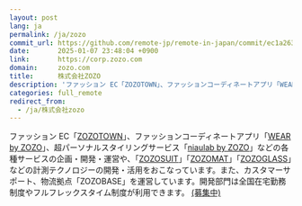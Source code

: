 ```yaml
---
layout: post
lang: ja
permalink: /ja/zozo
commit_url: https://github.com/remote-jp/remote-in-japan/commit/ec1a263711a2fbc4012e3af7ae12847f39ff2dec
date:       2025-01-07 23:48:04 +0900
link:       https://corp.zozo.com
domain:     zozo.com
title:      株式会社ZOZO
description: 'ファッション EC「ZOZOTOWN」、ファッションコーディネートアプリ「WEAR by ZOZO」、超パーソナルスタイリングサービス「niaulab by ZOZO」などの各種サービスの企画・開発・運営や、「ZOZOSUIT」「ZOZOMAT」「ZOZOGLASS」などの計測テクノロジーの開発・活用をおこなっています。また、カスタマーサポート、物流拠点「ZOZOBASE」を運営しています。開発部門は全国在宅勤務制度やフルフレックスタイム制度が利用できます。 (募集中)'
categories: full_remote
redirect_from:
  - /ja/株式会社zozo
---
```


<p>ファッション EC「<a href="https://zozo.jp/">ZOZOTOWN</a>」、ファッションコーディネートアプリ「<a href="https://wear.jp/">WEAR by ZOZO</a>」、超パーソナルスタイリングサービス「<a href="https://niaulab.com/">niaulab by ZOZO</a>」などの各種サービスの企画・開発・運営や、「<a href="https://corp.zozo.com/measurement-technology/">ZOZOSUIT</a>」「<a href="https://zozo.jp/zozomat/">ZOZOMAT</a>」「<a href="https://zozo.jp/zozoglass/">ZOZOGLASS</a>」などの計測テクノロジーの開発・活用をおこなっています。また、カスタマーサポート、物流拠点「ZOZOBASE」を運営しています。開発部門は全国在宅勤務制度やフルフレックスタイム制度が利用できます。 <a href="https://corp.zozo.com/recruit/">(募集中)</a></p>
